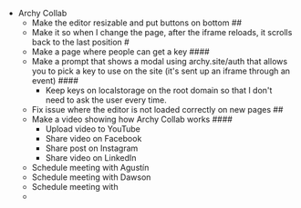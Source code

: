 - Archy Collab
	- Make the editor resizable and put buttons on bottom ##
	- Make it so when I change the page, after the iframe reloads, it scrolls back to the last position #
	- Make a page where people can get a key ####
	- Make a prompt that shows a modal using archy.site/auth that allows you to pick a key to use on the site (it's sent up an iframe through an event) ####
		- Keep keys on localstorage on the root domain so that I don't need to ask the user every time.
	- Fix issue where the editor is not loaded correctly on new pages ##
	- Make a video showing how Archy Collab works ####
		- Upload video to YouTube
		- Share video on Facebook
		- Share post on Instagram
		- Share video on LinkedIn
	- Schedule meeting with Agustín
	- Schedule meeting with Dawson
	- Schedule meeting with
	-